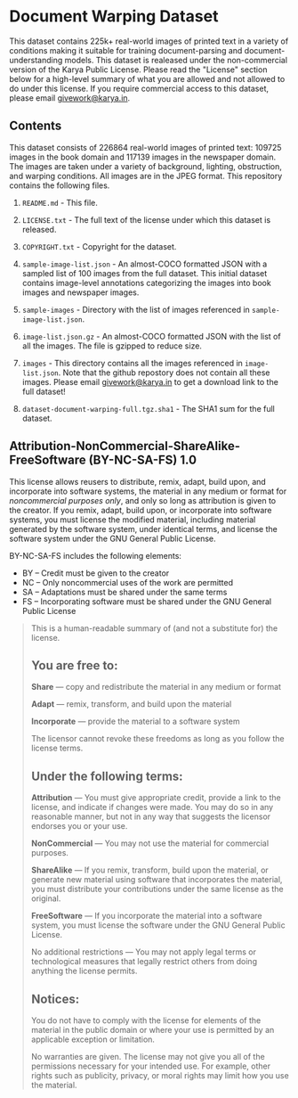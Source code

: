 # Document Warping Dataset

This dataset contains 225k+ real-world images of printed text in a variety of conditions making it suitable for training document-parsing and document-understanding models. This dataset is realeased under the non-commercial version of the Karya Public License. Please read the "License" section below for a high-level summary of what you are allowed and not allowed to do under this license. If you require commercial access to this dataset, please email givework@karya.in.

## Contents

This dataset consists of 226864 real-world images of printed text: 109725 images in the book domain and 117139 images in the newspaper domain. The images are taken under a variety of background, lighting, obstruction, and warping conditions. All images are in the JPEG format. This repository contains the following files.

1. `README.md` - This file.

2. `LICENSE.txt` - The full text of the license under which this dataset is released.

3. `COPYRIGHT.txt` - Copyright for the dataset.

4. `sample-image-list.json` - An almost-COCO formatted JSON with a sampled list of 100 images from the full dataset. This initial dataset contains image-level annotations categorizing the images into book images and newspaper images.

5. `sample-images` - Directory with the list of images referenced in `sample-image-list.json`.

6. `image-list.json.gz` - An almost-COCO formatted JSON with the list of all the images. The file is gzipped to reduce size.

7. `images` - This directory contains all the images referenced in `image-list.json`. Note that the github repostory does not contain all these images. Please email givework@karya.in to get a download link to the full dataset!

8. `dataset-document-warping-full.tgz.sha1` - The SHA1 sum for the full dataset.

## Attribution-NonCommercial-ShareAlike-FreeSoftware (BY-NC-SA-FS) 1.0

This license allows reusers to distribute, remix, adapt, build upon, and incorporate into software systems, the material in any medium or format for _noncommercial purposes only_, and only so long as attribution is given to the creator. If you remix, adapt, build upon, or incorporate into software systems, you must license the modified material, including material generated by the software system, under identical terms, and license the software system under the GNU General Public License.

BY-NC-SA-FS includes the following elements:

- BY – Credit must be given to the creator
- NC – Only noncommercial uses of the work are permitted
- SA – Adaptations must be shared under the same terms
- FS – Incorporating software must be shared under the GNU General Public License

> This is a human-readable summary of (and not a substitute for) the license.
>
> ## You are free to:
>
> **Share** — copy and redistribute the material in any medium or format
>
> **Adapt** — remix, transform, and build upon the material
>
> **Incorporate** — provide the material to a software system
>
> The licensor cannot revoke these freedoms as long as you follow the license terms.
>
> ## Under the following terms:
>
> **Attribution** — You must give appropriate credit, provide a link to the license, and indicate if changes were made. You may do so in any reasonable manner, but not in any way that suggests the licensor endorses you or your use.
>
> **NonCommercial** — You may not use the material for commercial purposes.
>
> **ShareAlike** — If you remix, transform, build upon the material, or generate new material using software that incorporates the material, you must distribute your contributions under the same license as the original.
>
> **FreeSoftware** — If you incorporate the material into a software system, you must license the software under the GNU General Public License.
>
> No additional restrictions — You may not apply legal terms or technological measures that legally restrict others from doing anything the license permits.
>
> ## Notices:
>
> You do not have to comply with the license for elements of the material in the public domain or where your use is permitted by an applicable exception or limitation.
>
> No warranties are given. The license may not give you all of the permissions necessary for your intended use. For example, other rights such as publicity, privacy, or moral rights may limit how you use the material.
